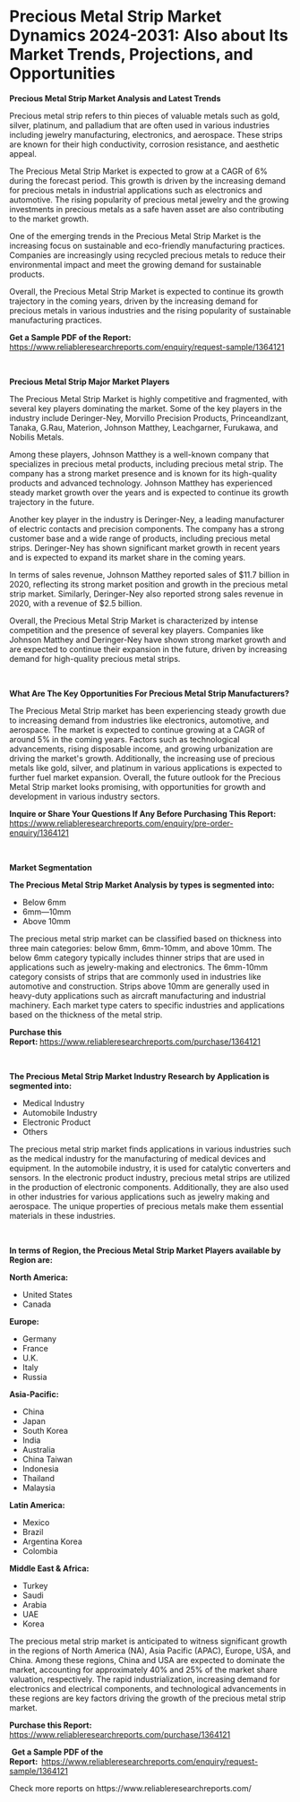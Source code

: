 <p><h1>Precious Metal Strip Market Dynamics 2024-2031: Also about Its Market Trends, Projections, and Opportunities</h1></p><p><strong>Precious Metal Strip Market Analysis and Latest Trends</strong></p>
<p><p>Precious metal strip refers to thin pieces of valuable metals such as gold, silver, platinum, and palladium that are often used in various industries including jewelry manufacturing, electronics, and aerospace. These strips are known for their high conductivity, corrosion resistance, and aesthetic appeal.</p><p>The Precious Metal Strip Market is expected to grow at a CAGR of 6% during the forecast period. This growth is driven by the increasing demand for precious metals in industrial applications such as electronics and automotive. The rising popularity of precious metal jewelry and the growing investments in precious metals as a safe haven asset are also contributing to the market growth.</p><p>One of the emerging trends in the Precious Metal Strip Market is the increasing focus on sustainable and eco-friendly manufacturing practices. Companies are increasingly using recycled precious metals to reduce their environmental impact and meet the growing demand for sustainable products.</p><p>Overall, the Precious Metal Strip Market is expected to continue its growth trajectory in the coming years, driven by the increasing demand for precious metals in various industries and the rising popularity of sustainable manufacturing practices.</p></p>
<p><strong>Get a Sample PDF of the Report:&nbsp;</strong> <a href="https://www.reliableresearchreports.com/enquiry/request-sample/1364121">https://www.reliableresearchreports.com/enquiry/request-sample/1364121</a></p>
<p>&nbsp;</p>
<p><strong>Precious Metal Strip Major Market Players</strong></p>
<p><p>The Precious Metal Strip Market is highly competitive and fragmented, with several key players dominating the market. Some of the key players in the industry include Deringer-Ney, Morvillo Precision Products, Princeandlzant, Tanaka, G.Rau, Materion, Johnson Matthey, Leachgarner, Furukawa, and Nobilis Metals.</p><p>Among these players, Johnson Matthey is a well-known company that specializes in precious metal products, including precious metal strip. The company has a strong market presence and is known for its high-quality products and advanced technology. Johnson Matthey has experienced steady market growth over the years and is expected to continue its growth trajectory in the future.</p><p>Another key player in the industry is Deringer-Ney, a leading manufacturer of electric contacts and precision components. The company has a strong customer base and a wide range of products, including precious metal strips. Deringer-Ney has shown significant market growth in recent years and is expected to expand its market share in the coming years.</p><p>In terms of sales revenue, Johnson Matthey reported sales of $11.7 billion in 2020, reflecting its strong market position and growth in the precious metal strip market. Similarly, Deringer-Ney also reported strong sales revenue in 2020, with a revenue of $2.5 billion.</p><p>Overall, the Precious Metal Strip Market is characterized by intense competition and the presence of several key players. Companies like Johnson Matthey and Deringer-Ney have shown strong market growth and are expected to continue their expansion in the future, driven by increasing demand for high-quality precious metal strips.</p></p>
<p>&nbsp;</p>
<p><strong>What Are The Key Opportunities For Precious Metal Strip Manufacturers?</strong></p>
<p><p>The Precious Metal Strip market has been experiencing steady growth due to increasing demand from industries like electronics, automotive, and aerospace. The market is expected to continue growing at a CAGR of around 5% in the coming years. Factors such as technological advancements, rising disposable income, and growing urbanization are driving the market's growth. Additionally, the increasing use of precious metals like gold, silver, and platinum in various applications is expected to further fuel market expansion. Overall, the future outlook for the Precious Metal Strip market looks promising, with opportunities for growth and development in various industry sectors.</p></p>
<p><strong>Inquire or Share Your Questions If Any Before Purchasing This Report:</strong> <a href="https://www.reliableresearchreports.com/enquiry/pre-order-enquiry/1364121">https://www.reliableresearchreports.com/enquiry/pre-order-enquiry/1364121</a></p>
<p>&nbsp;</p>
<p><strong>Market Segmentation</strong></p>
<p><strong>The Precious Metal Strip Market Analysis by types is segmented into:</strong></p>
<p><ul><li>Below 6mm</li><li>6mm—10mm</li><li>Above 10mm</li></ul></p>
<p><p>The precious metal strip market can be classified based on thickness into three main categories: below 6mm, 6mm-10mm, and above 10mm. The below 6mm category typically includes thinner strips that are used in applications such as jewelry-making and electronics. The 6mm-10mm category consists of strips that are commonly used in industries like automotive and construction. Strips above 10mm are generally used in heavy-duty applications such as aircraft manufacturing and industrial machinery. Each market type caters to specific industries and applications based on the thickness of the metal strip.</p></p>
<p><strong>Purchase this Report:&nbsp;</strong><a href="https://www.reliableresearchreports.com/purchase/1364121">https://www.reliableresearchreports.com/purchase/1364121</a></p>
<p>&nbsp;</p>
<p><strong>The Precious Metal Strip Market Industry Research by Application is segmented into:</strong></p>
<p><ul><li>Medical Industry</li><li>Automobile Industry</li><li>Electronic Product</li><li>Others</li></ul></p>
<p><p>The precious metal strip market finds applications in various industries such as the medical industry for the manufacturing of medical devices and equipment. In the automobile industry, it is used for catalytic converters and sensors. In the electronic product industry, precious metal strips are utilized in the production of electronic components. Additionally, they are also used in other industries for various applications such as jewelry making and aerospace. The unique properties of precious metals make them essential materials in these industries.</p></p>
<p>&nbsp;</p>
<p><strong>In terms of Region, the Precious Metal Strip Market Players available by Region are:</strong></p>
<p>
    <p> <strong> North America: </strong>
        <ul>
            <li>United States</li>
            <li>Canada</li>
        </ul>
        </p> 
    <p> <strong> Europe: </strong>
        <ul>
            <li>Germany</li>
            <li>France</li>
            <li>U.K.</li>
            <li>Italy</li>
            <li>Russia</li>
        </ul>
        </p> 
    <p> <strong> Asia-Pacific: </strong>
        <ul>
            <li>China</li>
            <li>Japan</li>
            <li>South Korea</li>
            <li>India</li>
            <li>Australia</li>
            <li>China Taiwan</li>
            <li>Indonesia</li>
            <li>Thailand</li>
            <li>Malaysia</li>
        </ul>
        </p> 
    <p> <strong> Latin America: </strong>
        <ul>
            <li>Mexico</li>
            <li>Brazil</li>
            <li>Argentina Korea</li>
            <li>Colombia</li>
        </ul>
        </p> 
    <p> <strong> Middle East & Africa: </strong>
        <ul>
            <li>Turkey</li>
            <li>Saudi</li>
            <li>Arabia</li>
            <li>UAE</li>
            <li>Korea</li>
        </ul>
    </p>
    </p>
<p><p>The precious metal strip market is anticipated to witness significant growth in the regions of North America (NA), Asia Pacific (APAC), Europe, USA, and China. Among these regions, China and USA are expected to dominate the market, accounting for approximately 40% and 25% of the market share valuation, respectively. The rapid industrialization, increasing demand for electronics and electrical components, and technological advancements in these regions are key factors driving the growth of the precious metal strip market.</p></p>
<p><strong>Purchase this Report: </strong><a href="https://www.reliableresearchreports.com/purchase/1364121">https://www.reliableresearchreports.com/purchase/1364121</a></p>
<p>&nbsp;<strong>Get a Sample PDF of the Report:&nbsp;&nbsp;</strong><a href="https://www.reliableresearchreports.com/enquiry/request-sample/1364121">https://www.reliableresearchreports.com/enquiry/request-sample/1364121</a></p>
<p><strong></strong></p>
<p>Check more reports on https://www.reliableresearchreports.com/</p>